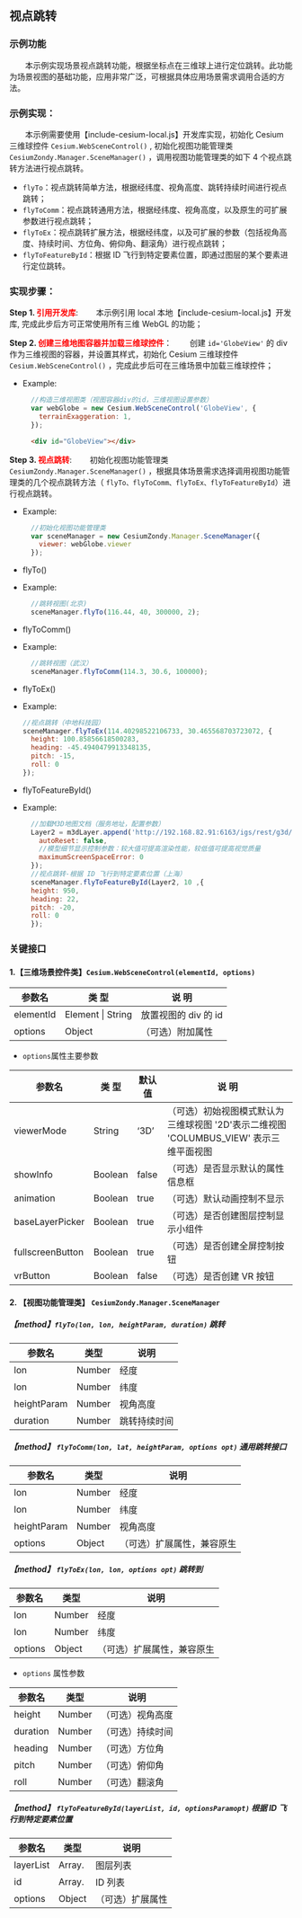 ## 视点跳转

### 示例功能

&ensp;&ensp;&ensp;&ensp;本示例实现场景视点跳转功能，根据坐标点在三维球上进行定位跳转。此功能为场景视图的基础功能，应用非常广泛，可根据具体应用场景需求调用合适的方法。

### 示例实现：

&ensp;&ensp;&ensp;&ensp;本示例需要使用【include-cesium-local.js】开发库实现，初始化 Cesium 三维球控件 `Cesium.WebSceneControl()` , 初始化视图功能管理类 `CesiumZondy.Manager.SceneManager()` ，调用视图功能管理类的如下 4 个视点跳转方法进行视点跳转。

- `flyTo`：视点跳转简单方法，根据经纬度、视角高度、跳转持续时间进行视点跳转；
- `flyToComm`：视点跳转通用方法，根据经纬度、视角高度，以及原生的可扩展参数进行视点跳转；
- `flyToEx`：视点跳转扩展方法，根据经纬度，以及可扩展的参数（包括视角高度、持续时间、方位角、俯仰角、翻滚角）进行视点跳转；
- `flyToFeatureById`：根据 ID 飞行到特定要素位置，即通过图层的某个要素进行定位跳转。

### 实现步骤：

**Step 1. <font color=red>引用开发库</font>**:
&ensp;&ensp;&ensp;&ensp;本示例引用 local 本地【include-cesium-local.js】开发库, 完成此步后方可正常使用所有三维 WebGL 的功能；

**Step 2. <font color=red>创建三维地图容器并加载三维球控件</font>**：
&ensp;&ensp;&ensp;&ensp;创建 `id='GlobeView'` 的 div 作为三维视图的容器，并设置其样式，初始化 Cesium 三维球控件 `Cesium.WebSceneControl()` ，完成此步后可在三维场景中加载三维球控件；

- Example:

  ```Javascript
    //构造三维视图类（视图容器div的id，三维视图设置参数）
    var webGlobe = new Cesium.WebSceneControl('GlobeView', {
      terrainExaggeration: 1,
    });
  ```

  ```html
    <div id="GlobeView"></div>
  ```

**Step 3. <font color=red>视点跳转</font>**:
&ensp;&ensp;&ensp;&ensp;初始化视图功能管理类 `CesiumZondy.Manager.SceneManager()` ，根据具体场景需求选择调用视图功能管理类的几个视点跳转方法（ `flyTo、flyToComm、flyToEx、flyToFeatureById`）进行视点跳转。

- Example:
  ```Javascript
    //初始化视图功能管理类
    var sceneManager = new CesiumZondy.Manager.SceneManager({
      viewer: webGlobe.viewer
    });
  ```

* flyTo()

* Example:
  ```Javascript
    //跳转视图(北京)
    sceneManager.flyTo(116.44, 40, 300000, 2);
  ```

- flyToComm()

* Example:
  ```Javascript
    //跳转视图（武汉）
    sceneManager.flyToComm(114.3, 30.6, 100000);
  ```

- flyToEx()

* Example:
    ```Javascript
    //视点跳转（中地科技园）
    sceneManager.flyToEx(114.40298522106733, 30.465568703723072, {
      height: 100.85856618500283,
      heading: -45.4940479913348135,
      pitch: -15,
      roll: 0
    });
  ```

- flyToFeatureById()

* Example:

  ```Javascript
    //加载M3D地图文档（服务地址，配置参数）
    Layer2 = m3dLayer.append('http://192.168.82.91:6163/igs/rest/g3d/buildings1', {
      autoReset: false,
      //模型细节显示控制参数：较大值可提高渲染性能，较低值可提高视觉质量
      maximumScreenSpaceError: 0
    });
    //视点跳转-根据 ID 飞行到特定要素位置（上海）
    sceneManager.flyToFeatureById(Layer2, 10 ,{
    height: 950,
    heading: 22,
    pitch: -20,
    roll: 0
    });
  ```

### 关键接口

#### 1.【三维场景控件类】`Cesium.WebSceneControl(elementId, options)`

| 参数名    | 类 型             | 说 明                |
| --------- | ----------------- | -------------------- |
| elementId | Element \| String | 放置视图的 div 的 id |
| options   | Object            | （可选）附加属性     |

- `options`属性主要参数

| 参数名           | 类 型   | 默认值 | 说 明                                                                                  |
| ---------------- | ------- | ------ | -------------------------------------------------------------------------------------- |
| viewerMode       | String  | ‘3D’   | （可选）初始视图模式默认为三维球视图 '2D'表示二维视图 'COLUMBUS_VIEW' 表示三维平面视图 |
| showInfo         | Boolean | false  | （可选）是否显示默认的属性信息框                                                       |
| animation        | Boolean | true   | （可选）默认动画控制不显示                                                             |
| baseLayerPicker  | Boolean | true   | （可选）是否创建图层控制显示小组件                                                     |
| fullscreenButton | Boolean | true   | （可选）是否创建全屏控制按钮                                                           |
| vrButton         | Boolean | false  | （可选）是否创建 VR 按钮                                                               |

#### 2. 【视图功能管理类】 `CesiumZondy.Manager.SceneManager`

##### 【method】`flyTo(lon, lon, heightParam, duration)` 跳转

| 参数名      | 类型   | 说明         |
| ----------- | ------ | ------------ |
| lon         | Number | 经度         |
| lon         | Number | 纬度         |
| heightParam | Number | 视角高度     |
| duration    | Number | 跳转持续时间 |

##### 【method】 `flyToComm(lon, lat, heightParam, options opt)` 通用跳转接口

| 参数名      | 类型   | 说明                       |
| ----------- | ------ | -------------------------- |
| lon         | Number | 经度                       |
| lon         | Number | 纬度                       |
| heightParam | Number | 视角高度                   |
| options     | Object | （可选）扩展属性，兼容原生 |

##### 【method】 `flyToEx(lon, lon, options opt)` 跳转到

| 参数名  | 类型   | 说明                       |
| ------- | ------ | -------------------------- |
| lon     | Number | 经度                       |
| lon     | Number | 纬度                       |
| options | Object | （可选）扩展属性，兼容原生 |

- `options` 属性参数

| 参数名   | 类型   | 说明             |
| -------- | ------ | ---------------- |
| height   | Number | （可选）视角高度 |
| duration | Number | （可选）持续时间 |
| heading  | Number | （可选）方位角   |
| pitch    | Number | （可选）俯仰角   |
| roll     | Number | （可选）翻滚角   |

##### 【method】 `flyToFeatureById(layerList, id, optionsParamopt)` 根据 ID 飞行到特定要素位置

| 参数名    | 类型          | 说明             |
| --------- | ------------- | ---------------- |
| layerList | Array.<layer> | 图层列表         |
| id        | Array.<id>    | ID 列表          |
| options   | Object        | （可选）扩展属性 |
